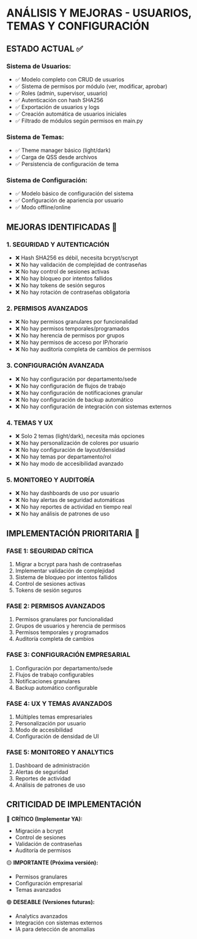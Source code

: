 # ANÁLISIS Y MEJORAS - USUARIOS, TEMAS Y CONFIGURACIÓN

## ESTADO ACTUAL ✅

### Sistema de Usuarios:
- ✅ Modelo completo con CRUD de usuarios
- ✅ Sistema de permisos por módulo (ver, modificar, aprobar)
- ✅ Roles (admin, supervisor, usuario)
- ✅ Autenticación con hash SHA256
- ✅ Exportación de usuarios y logs
- ✅ Creación automática de usuarios iniciales
- ✅ Filtrado de módulos según permisos en main.py

### Sistema de Temas:
- ✅ Theme manager básico (light/dark)
- ✅ Carga de QSS desde archivos
- ✅ Persistencia de configuración de tema

### Sistema de Configuración:
- ✅ Modelo básico de configuración del sistema
- ✅ Configuración de apariencia por usuario
- ✅ Modo offline/online

## MEJORAS IDENTIFICADAS 🔧

### 1. SEGURIDAD Y AUTENTICACIÓN
- ❌ Hash SHA256 es débil, necesita bcrypt/scrypt
- ❌ No hay validación de complejidad de contraseñas
- ❌ No hay control de sesiones activas
- ❌ No hay bloqueo por intentos fallidos
- ❌ No hay tokens de sesión seguros
- ❌ No hay rotación de contraseñas obligatoria

### 2. PERMISOS AVANZADOS
- ❌ No hay permisos granulares por funcionalidad
- ❌ No hay permisos temporales/programados
- ❌ No hay herencia de permisos por grupos
- ❌ No hay permisos de acceso por IP/horario
- ❌ No hay auditoría completa de cambios de permisos

### 3. CONFIGURACIÓN AVANZADA
- ❌ No hay configuración por departamento/sede
- ❌ No hay configuración de flujos de trabajo
- ❌ No hay configuración de notificaciones granular
- ❌ No hay configuración de backup automático
- ❌ No hay configuración de integración con sistemas externos

### 4. TEMAS Y UX
- ❌ Solo 2 temas (light/dark), necesita más opciones
- ❌ No hay personalización de colores por usuario
- ❌ No hay configuración de layout/densidad
- ❌ No hay temas por departamento/rol
- ❌ No hay modo de accesibilidad avanzado

### 5. MONITOREO Y AUDITORÍA
- ❌ No hay dashboards de uso por usuario
- ❌ No hay alertas de seguridad automáticas
- ❌ No hay reportes de actividad en tiempo real
- ❌ No hay análisis de patrones de uso

## IMPLEMENTACIÓN PRIORITARIA 🚀

### FASE 1: SEGURIDAD CRÍTICA
1. Migrar a bcrypt para hash de contraseñas
2. Implementar validación de complejidad
3. Sistema de bloqueo por intentos fallidos
4. Control de sesiones activas
5. Tokens de sesión seguros

### FASE 2: PERMISOS AVANZADOS
1. Permisos granulares por funcionalidad
2. Grupos de usuarios y herencia de permisos
3. Permisos temporales y programados
4. Auditoría completa de cambios

### FASE 3: CONFIGURACIÓN EMPRESARIAL
1. Configuración por departamento/sede
2. Flujos de trabajo configurables
3. Notificaciones granulares
4. Backup automático configurable

### FASE 4: UX Y TEMAS AVANZADOS
1. Múltiples temas empresariales
2. Personalización por usuario
3. Modo de accesibilidad
4. Configuración de densidad de UI

### FASE 5: MONITOREO Y ANALYTICS
1. Dashboard de administración
2. Alertas de seguridad
3. Reportes de actividad
4. Análisis de patrones de uso

## CRITICIDAD DE IMPLEMENTACIÓN

🔴 **CRÍTICO (Implementar YA):**
- Migración a bcrypt
- Control de sesiones
- Validación de contraseñas
- Auditoría de permisos

🟡 **IMPORTANTE (Próxima versión):**
- Permisos granulares
- Configuración empresarial
- Temas avanzados

🟢 **DESEABLE (Versiones futuras):**
- Analytics avanzados
- Integración con sistemas externos
- IA para detección de anomalías
